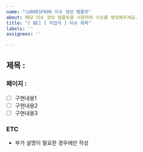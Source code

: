 ```yaml
---
name: "\U0001F600 이슈 생성 템플릿"
about: 해당 이슈 생성 템플릿을 사용하여 이슈를 생성해주세요.
title: "[ BE] [ 작업자 ] 이슈 제목"
labels: ''
assignees: ''

---
```


## 제목 :
### 페이지 :
 -[ ] 구현내용1
 -[ ] 구현내용2
 -[ ] 구현내용3

### ETC
 - 부가 설명이 필요한 경우에만 작성
